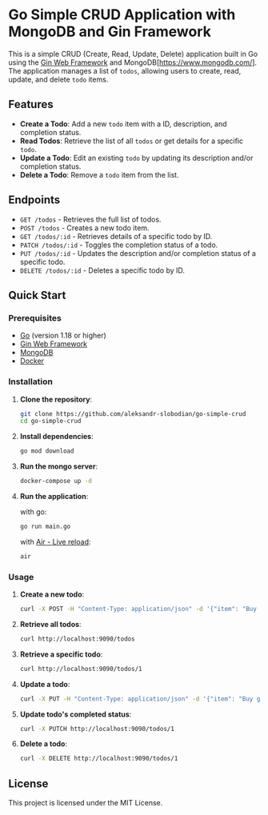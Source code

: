 # Go Simple CRUD Application with MongoDB and Gin Framework

This is a simple CRUD (Create, Read, Update, Delete) application built in Go using the [Gin Web Framework](https://github.com/gin-gonic/gin) and MongoDB[https://www.mongodb.com/]. The application manages a list of `todos`, allowing users to create, read, update, and delete `todo` items.

## Features

- **Create a Todo**: Add a new `todo` item with a ID, description, and completion status.
- **Read Todos**: Retrieve the list of all `todos` or get details for a specific `todo`.
- **Update a Todo**: Edit an existing `todo` by updating its description and/or completion status.
- **Delete a Todo**: Remove a `todo` item from the list.

## Endpoints

- `GET /todos` - Retrieves the full list of todos.
- `POST /todos` - Creates a new todo item.
- `GET /todos/:id` - Retrieves details of a specific todo by ID.
- `PATCH /todos/:id` - Toggles the completion status of a todo.
- `PUT /todos/:id` - Updates the description and/or completion status of a specific todo.
- `DELETE /todos/:id` - Deletes a specific todo by ID.

## Quick Start

### Prerequisites

- [Go](https://golang.org/dl/) (version 1.18 or higher)
- [Gin Web Framework](https://github.com/gin-gonic/gin)
- [MongoDB](https://www.mongodb.com/)
- [Docker](https://docs.docker.com/get-docker/)

### Installation

1. **Clone the repository**:

   ```bash
   git clone https://github.com/aleksandr-slobodian/go-simple-crud
   cd go-simple-crud
   ```

2. **Install dependencies**:

   ```bash
   go mod download
   ```

3. **Run the mongo server**:

   ```bash
   docker-compose up -d
   ```

4. **Run the application**:

   with go:

   ```bash
   go run main.go
   ```

   with [Air - Live reload](https://github.com/air-verse/air):

   ```bash
   air
   ```

### Usage

1. **Create a new todo**:

   ```bash
   curl -X POST -H "Content-Type: application/json" -d '{"item": "Buy groceries", "completed": false}' http://localhost:9090/todos
   ```

2. **Retrieve all todos**:

   ```bash
   curl http://localhost:9090/todos
   ```

3. **Retrieve a specific todo**:

   ```bash
   curl http://localhost:9090/todos/1
   ```

4. **Update a todo**:

   ```bash
   curl -X PUT -H "Content-Type: application/json" -d '{"item": "Buy groceries", "completed": true}' http://localhost:9090/todos/1
   ```

5. **Update todo's completed status**:

   ```bash
   curl -X PUTCH http://localhost:9090/todos/1
   ```

6. **Delete a todo**:

   ```bash
   curl -X DELETE http://localhost:9090/todos/1
   ```

## License

This project is licensed under the MIT License.
